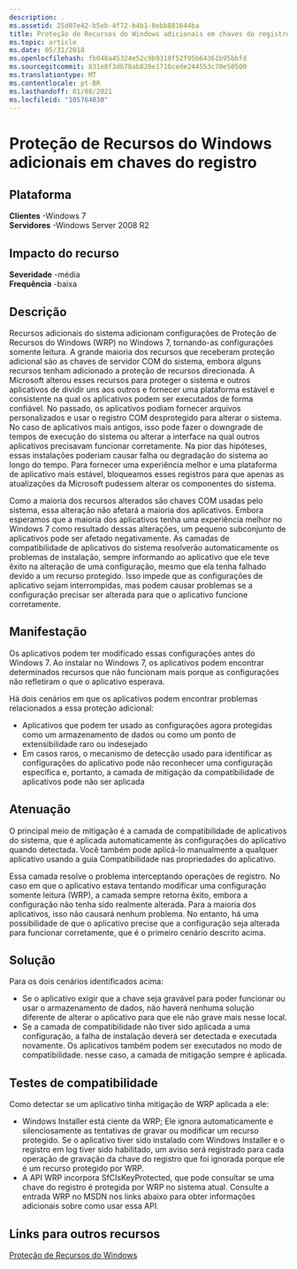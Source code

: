 ```yaml
---
description: .
ms.assetid: 25d07e42-b5eb-4f72-b4b1-0ebb881644ba
title: Proteção de Recursos do Windows adicionais em chaves do registro
ms.topic: article
ms.date: 05/31/2018
ms.openlocfilehash: fb048a45324e52c9b9319f52f95b64361b95bbfd
ms.sourcegitcommit: 831e8f3db78ab820e1710cede244553c70e50500
ms.translationtype: MT
ms.contentlocale: pt-BR
ms.lasthandoff: 01/08/2021
ms.locfileid: "105764030"
---
```

# <a name="additional-windows-resource-protection-on-registry-keys"></a>Proteção de Recursos do Windows adicionais em chaves do registro

## <a name="platform"></a>Plataforma

**Clientes** -Windows 7  
**Servidores** -Windows Server 2008 R2  









## <a name="feature-impact"></a>Impacto do recurso

**Severidade** -média  
**Frequência** -baixa  


## <a name="description"></a>Descrição

Recursos adicionais do sistema adicionam configurações de Proteção de Recursos do Windows (WRP) no Windows 7, tornando-as configurações somente leitura. A grande maioria dos recursos que receberam proteção adicional são as chaves de servidor COM do sistema, embora alguns recursos tenham adicionado a proteção de recursos direcionada. A Microsoft alterou esses recursos para proteger o sistema e outros aplicativos de dividir uns aos outros e fornecer uma plataforma estável e consistente na qual os aplicativos podem ser executados de forma confiável. No passado, os aplicativos podiam fornecer arquivos personalizados e usar o registro COM desprotegido para alterar o sistema. No caso de aplicativos mais antigos, isso pode fazer o downgrade de tempos de execução do sistema ou alterar a interface na qual outros aplicativos precisavam funcionar corretamente. Na pior das hipóteses, essas instalações poderiam causar falha ou degradação do sistema ao longo do tempo. Para fornecer uma experiência melhor e uma plataforma de aplicativo mais estável, bloqueamos esses registros para que apenas as atualizações da Microsoft pudessem alterar os componentes do sistema.

Como a maioria dos recursos alterados são chaves COM usadas pelo sistema, essa alteração não afetará a maioria dos aplicativos. Embora esperamos que a maioria dos aplicativos tenha uma experiência melhor no Windows 7 como resultado dessas alterações, um pequeno subconjunto de aplicativos pode ser afetado negativamente. As camadas de compatibilidade de aplicativos do sistema resolverão automaticamente os problemas de instalação, sempre informando ao aplicativo que ele teve êxito na alteração de uma configuração, mesmo que ela tenha falhado devido a um recurso protegido. Isso impede que as configurações de aplicativo sejam interrompidas, mas podem causar problemas se a configuração precisar ser alterada para que o aplicativo funcione corretamente.

## <a name="manifestation"></a>Manifestação

Os aplicativos podem ter modificado essas configurações antes do Windows 7. Ao instalar no Windows 7, os aplicativos podem encontrar determinados recursos que não funcionam mais porque as configurações não refletiram o que o aplicativo esperava.

Há dois cenários em que os aplicativos podem encontrar problemas relacionados a essa proteção adicional:

-   Aplicativos que podem ter usado as configurações agora protegidas como um armazenamento de dados ou como um ponto de extensibilidade raro ou indesejado
-   Em casos raros, o mecanismo de detecção usado para identificar as configurações do aplicativo pode não reconhecer uma configuração específica e, portanto, a camada de mitigação da compatibilidade de aplicativos pode não ser aplicada

## <a name="mitigation"></a>Atenuação

O principal meio de mitigação é a camada de compatibilidade de aplicativos do sistema, que é aplicada automaticamente às configurações do aplicativo quando detectada. Você também pode aplicá-lo manualmente a qualquer aplicativo usando a guia Compatibilidade nas propriedades do aplicativo.

Essa camada resolve o problema interceptando operações de registro. No caso em que o aplicativo estava tentando modificar uma configuração somente leitura (WRP), a camada sempre retorna êxito, embora a configuração não tenha sido realmente alterada. Para a maioria dos aplicativos, isso não causará nenhum problema. No entanto, há uma possibilidade de que o aplicativo precise que a configuração seja alterada para funcionar corretamente, que é o primeiro cenário descrito acima.

## <a name="solution"></a>Solução

Para os dois cenários identificados acima:

-   Se o aplicativo exigir que a chave seja gravável para poder funcionar ou usar o armazenamento de dados, não haverá nenhuma solução diferente de alterar o aplicativo para que ele não grave mais nesse local.
-   Se a camada de compatibilidade não tiver sido aplicada a uma configuração, a falha de instalação deverá ser detectada e executada novamente. Os aplicativos também podem ser executados no modo de compatibilidade. nesse caso, a camada de mitigação sempre é aplicada.

## <a name="compatibility-tests"></a>Testes de compatibilidade

Como detectar se um aplicativo tinha mitigação de WRP aplicada a ele:

-   Windows Installer está ciente da WRP; Ele ignora automaticamente e silenciosamente as tentativas de gravar ou modificar um recurso protegido. Se o aplicativo tiver sido instalado com Windows Installer e o registro em log tiver sido habilitado, um aviso será registrado para cada operação de gravação da chave do registro que foi ignorada porque ele é um recurso protegido por WRP.
-   A API WRP incorpora SfCIsKeyProtected, que pode consultar se uma chave do registro é protegida por WRP no sistema atual. Consulte a entrada WRP no MSDN nos links abaixo para obter informações adicionais sobre como usar essa API.

## <a name="links-to-other-resources"></a>Links para outros recursos

<dl>

[Proteção de Recursos do Windows](/windows/desktop/Wfp/windows-resource-protection-portal)  
</dl>

 

 
